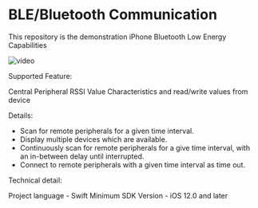 # BLE/Bluetooth Communication

This repository is the demonstration iPhone Bluetooth Low Energy Capabilities

![video](/Media/BLE.gif)

Supported Feature:

 Central
 Peripheral
 RSSI Value
 Characteristics and read/write values from device

Details: 

- Scan for remote peripherals for a given time interval.
- Display multiple devices which are available.
- Continuously scan for remote peripherals for a give time interval, with an in-between delay until interrupted.
- Connect to remote peripherals with a given time interval as time out.

Technical detail:

Project language - Swift
Minimum SDK Version - iOS 12.0 and later








